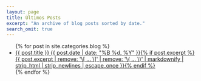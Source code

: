 ```yaml
---
layout: page
title: Últimos Posts
excerpt: "An archive of blog posts sorted by date."
search_omit: true
---
```


<style>
  .animated {
    -webkit-animation-name: none!important;
    -moz-animation-name: none!important;
    -o-animation-name: none!important;
    animation-name: none!important;  
    display: block!important;  
  }
</style>

<ul class="post-list">
{% for post in site.categories.blog %} 
  <li><article><a href="{{ site.url }}{{ post.url }}">{{ post.title }} <span class="entry-date"><time datetime="{{ post.date | date_to_xmlschema }}">{{ post.date | date: "%B %d, %Y" }}</time></span>{% if post.excerpt %} <span class="excerpt">{{ post.excerpt | remove: '\[ ... \]' | remove: '\( ... \)' | markdownify | strip_html | strip_newlines | escape_once }}</span>{% endif %}</a></article></li>
{% endfor %}
</ul>
